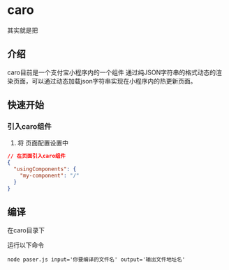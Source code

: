 # caro

其实就是把

## 介绍

caro目前是一个支付宝小程序内的一个组件
通过纯JSON字符串的格式动态的渲染页面，可以通过动态加载json字符串实现在小程序内的热更新页面。

## 快速开始

### 引入caro组件

1. 将
   页面配置设置中

```json
// 在页面引入caro组件
{
  "usingComponents": {
    "my-component": "/"
  }
}
```



## 编译

在caro目录下

运行以下命令

```
node paser.js input='你要编译的文件名' output='输出文件地址名'
```
